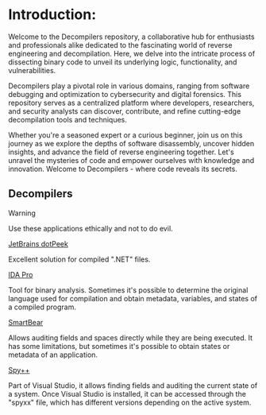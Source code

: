 # Introduction:

Welcome to the Decompilers repository, a collaborative hub for enthusiasts and professionals alike dedicated to the fascinating world of reverse engineering and decompilation. Here, we delve into the intricate process of dissecting binary code to unveil its underlying logic, functionality, and vulnerabilities.

Decompilers play a pivotal role in various domains, ranging from software debugging and optimization to cybersecurity and digital forensics. This repository serves as a centralized platform where developers, researchers, and security analysts can discover, contribute, and refine cutting-edge decompilation tools and techniques.

Whether you're a seasoned expert or a curious beginner, join us on this journey as we explore the depths of software disassembly, uncover hidden insights, and advance the field of reverse engineering together. Let's unravel the mysteries of code and empower ourselves with knowledge and innovation. Welcome to Decompilers - where code reveals its secrets.

## Decompilers
> [!WARNING]
> Use these applications ethically and not to do evil.
> 
[JetBrains dotPeek](https://www.jetbrains.com/decompiler/)

Excellent solution for compiled ".NET" files.

[IDA Pro](https://hex-rays.com/ida-pro/)

Tool for binary analysis. Sometimes it's possible to determine the original language used for compilation and obtain metadata, variables, and states of a compiled program.

[SmartBear](https://support.smartbear.com/testcomplete/docs/licensing/index.html)

Allows auditing fields and spaces directly while they are being executed. It has some limitations, but sometimes it's possible to obtain states or metadata of an application.

[Spy++](https://code.visualstudio.com/)

Part of Visual Studio, it allows finding fields and auditing the current state of a system. Once Visual Studio is installed, it can be accessed through the "spyxx" file, which has different versions depending on the active system.
